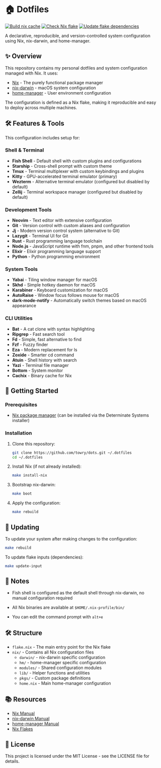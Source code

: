 # 🏠 Dotfiles

[![Build nix cache](https://github.com/towry/dots/actions/workflows/build-nix-cache.yml/badge.svg)](https://github.com/towry/dots/actions/workflows/build-nix-cache.yml)
[![Check Nix flake](https://github.com/towry/dots/actions/workflows/check-flake.yml/badge.svg)](https://github.com/towry/dots/actions/workflows/check-flake.yml)
[![Update flake dependencies](https://github.com/towry/dots/actions/workflows/update-flake.yml/badge.svg)](https://github.com/towry/dots/actions/workflows/update-flake.yml)

A declarative, reproducible, and version-controlled system configuration using Nix, nix-darwin, and home-manager.

## ✨ Overview

This repository contains my personal dotfiles and system configuration managed with Nix. It uses:

- [Nix](https://nixos.org/) - The purely functional package manager
- [nix-darwin](https://github.com/LnL7/nix-darwin) - macOS system configuration
- [home-manager](https://github.com/nix-community/home-manager) - User environment configuration

The configuration is defined as a Nix flake, making it reproducible and easy to deploy across multiple machines.

## 🛠️ Features & Tools

This configuration includes setup for:

### Shell & Terminal

- **Fish Shell** - Default shell with custom plugins and configurations
- **Starship** - Cross-shell prompt with custom theme
- **Tmux** - Terminal multiplexer with custom keybindings and plugins
- **Kitty** - GPU-accelerated terminal emulator (primary)
- **Wezterm** - Alternative terminal emulator (configured but disabled by default)
- **Zellij** - Terminal workspace manager (configured but disabled by default)

### Development Tools

- **Neovim** - Text editor with extensive configuration
- **Git** - Version control with custom aliases and configuration
- **Jj** - Modern version control system (alternative to Git)
- **Lazygit** - Terminal UI for Git
- **Rust** - Rust programming language toolchain
- **Node.js** - JavaScript runtime with fnm, pnpm, and other frontend tools
- **Elixir** - Elixir programming language support
- **Python** - Python programming environment

### System Tools

- **Yabai** - Tiling window manager for macOS
- **Skhd** - Simple hotkey daemon for macOS
- **Karabiner** - Keyboard customization for macOS
- **AutoRaise** - Window focus follows mouse for macOS
- **dark-mode-notify** - Automatically switch themes based on macOS appearance

### CLI Utilities

- **Bat** - A cat clone with syntax highlighting
- **Ripgrep** - Fast search tool
- **Fd** - Simple, fast alternative to find
- **Fzf** - Fuzzy finder
- **Eza** - Modern replacement for ls
- **Zoxide** - Smarter cd command
- **Atuin** - Shell history with search
- **Yazi** - Terminal file manager
- **Bottom** - System monitor
- **Cachix** - Binary cache for Nix

## 🚀 Getting Started

### Prerequisites

- [Nix package manager](https://nixos.org/download.html) (can be installed via the Determinate Systems installer)

### Installation

1. Clone this repository:

   ```bash
   git clone https://github.com/towry/dots.git ~/.dotfiles
   cd ~/.dotfiles
   ```

2. Install Nix (if not already installed):

   ```bash
   make install-nix
   ```

3. Bootstrap nix-darwin:

   ```bash
   make boot
   ```

4. Apply the configuration:
   ```bash
   make rebuild
   ```

## 🔄 Updating

To update your system after making changes to the configuration:

```bash
make rebuild
```

To update flake inputs (dependencies):

```bash
make update-input
```

## 📝 Notes

- Fish shell is configured as the default shell through nix-darwin, no manual configuration required

- All Nix binaries are available at `$HOME/.nix-profile/bin/`

- You can edit the command prompt with `alt+e`

## 🛠️ Structure

- `flake.nix` - The main entry point for the Nix flake
- `nix/` - Contains all Nix configuration files
  - `darwin/` - nix-darwin specific configuration
  - `hm/` - home-manager specific configuration
  - `modules/` - Shared configuration modules
  - `lib/` - Helper functions and utilities
  - `pkgs/` - Custom package definitions
  - `home.nix` - Main home-manager configuration

## 📚 Resources

- [Nix Manual](https://nixos.org/manual/nix/stable/)
- [nix-darwin Manual](https://daiderd.com/nix-darwin/manual/index.html)
- [home-manager Manual](https://nix-community.github.io/home-manager/index.html)
- [Nix Flakes](https://nixos.wiki/wiki/Flakes)

## 📄 License

This project is licensed under the MIT License - see the LICENSE file for details.
